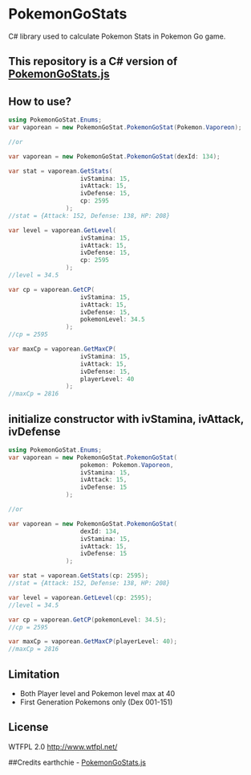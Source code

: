 
# PokemonGoStats
C# library used to calculate Pokemon Stats in Pokemon Go game.

## This repository is a C# version of [PokemonGoStats.js](https://github.com/earthchie/PokemonGoStats.js)

## How to use?
```csharp
using PokemonGoStat.Enums;
var vaporean = new PokemonGoStat.PokemonGoStat(Pokemon.Vaporeon);

//or

var vaporean = new PokemonGoStat.PokemonGoStat(dexId: 134);

var stat = vaporean.GetStats(
                    ivStamina: 15,
                    ivAttack: 15,
                    ivDefense: 15,
                    cp: 2595
                );
//stat = {Attack: 152, Defense: 138, HP: 208}

var level = vaporean.GetLevel(
                    ivStamina: 15,
                    ivAttack: 15,
                    ivDefense: 15,
                    cp: 2595
                );
//level = 34.5

var cp = vaporean.GetCP(
                    ivStamina: 15,
                    ivAttack: 15,
                    ivDefense: 15,
                    pokemonLevel: 34.5
                );
//cp = 2595

var maxCp = vaporean.GetMaxCP(
                    ivStamina: 15,
                    ivAttack: 15,
                    ivDefense: 15,
                    playerLevel: 40
                );
//maxCp = 2816    
```

## initialize constructor with ivStamina, ivAttack, ivDefense
```csharp
using PokemonGoStat.Enums;
var vaporean = new PokemonGoStat.PokemonGoStat(
                    pokemon: Pokemon.Vaporeon,
                    ivStamina: 15,
                    ivAttack: 15,
                    ivDefense: 15
                );

//or

var vaporean = new PokemonGoStat.PokemonGoStat(
                    dexId: 134,
                    ivStamina: 15,
                    ivAttack: 15,
                    ivDefense: 15
                );

var stat = vaporean.GetStats(cp: 2595);
//stat = {Attack: 152, Defense: 138, HP: 208}

var level = vaporean.GetLevel(cp: 2595);
//level = 34.5

var cp = vaporean.GetCP(pokemonLevel: 34.5);
//cp = 2595

var maxCp = vaporean.GetMaxCP(playerLevel: 40);
//maxCp = 2816    
```
## Limitation
- Both Player level and Pokemon level max at 40
- First Generation Pokemons only (Dex 001-151)

## License
WTFPL 2.0 http://www.wtfpl.net/

##Credits
earthchie - [PokemonGoStats.js](https://github.com/earthchie/PokemonGoStats.js)